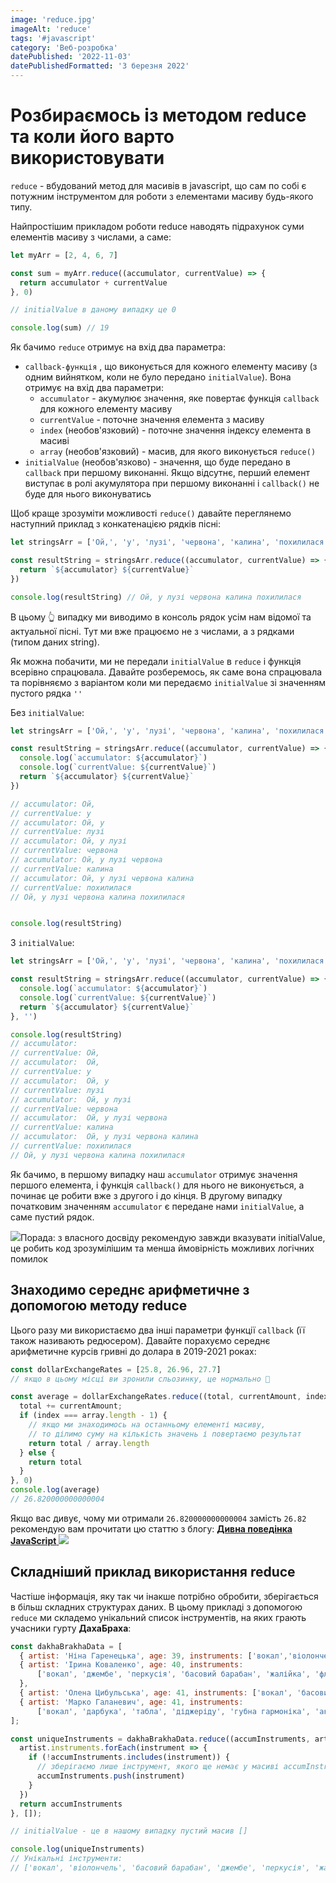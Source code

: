 ```yaml
---
image: 'reduce.jpg'
imageAlt: 'reduce'
tags: '#javascript'
category: 'Веб-розробка'
datePublished: '2022-11-03'
datePublishedFormatted: '3 березня 2022'
---
```


# Розбираємось із методом reduce та коли його варто використовувати
`reduce` - вбудований метод для масивів в javascript, що сам по собі є потужним інструментом для роботи з елементами масиву будь-якого типу.


Найпростішим прикладом роботи reduce наводять підрахунок суми елементів масиву з числами, а саме:
```js
let myArr = [2, 4, 6, 7]

const sum = myArr.reduce((accumulator, currentValue) => {
  return accumulator + currentValue
}, 0)

// initialValue в даному випадку це 0

console.log(sum) // 19
```

Як бачимо `reduce` отримує на вхід два параметра:

- `callback-функція` , що виконується для кожного елементу масиву (з одним вийнятком, коли не було передано `initialValue`).
  Вона отримує на вхід два параметри:
  - `accumulator` - акумулює значення, яке повертає функція `callback` для кожного елементу масиву
  - `currentValue` - поточне значення елемента з масиву
  - `index` (необов'язковий) - поточне значення індексу елемента в масиві
  - `array` (необов'язковий) - масив, для якого виконується `reduce()`
- `initialValue` (необов'язково) - значення, що буде передано в `callback` при першому виконанні. Якщо відсутнє, перший елемент виступає в ролі акумулятора при першому виконанні і
  `callback()` не буде для нього виконуватись

Щоб краще зрозуміти можливості `reduce()` давайте переглянемо наступний приклад з конкатенацією рядків пісні:
```js
let stringsArr = ['Ой,', 'у', 'лузі', 'червона', 'калина', 'похилилася']

const resultString = stringsArr.reduce((accumulator, currentValue) => {
  return `${accumulator} ${currentValue}`
})

console.log(resultString) // Ой, у лузі червона калина похилилася
```

В цьому 👆 випадку ми виводимо в консоль рядок усім нам відомої та актуальної пісні. Тут ми вже працюємо не з числами, а з рядками (типом даних string).


Як можна побачити, ми не передали `initialValue` в `reduce` і функція всерівно спрацювала. Давайте розберемось, як саме вона спрацювала та порівняємо з
варіантом коли ми передаємо `initialValue` зі значенням пустого рядка `''`

Без `initialValue`:

```js
let stringsArr = ['Ой,', 'у', 'лузі', 'червона', 'калина', 'похилилася']

const resultString = stringsArr.reduce((accumulator, currentValue) => {
  console.log(`accumulator: ${accumulator}`)
  console.log(`currentValue: ${currentValue}`)
  return `${accumulator} ${currentValue}`
})

// accumulator: Ой,
// currentValue: у
// accumulator: Ой, у
// currentValue: лузі
// accumulator: Ой, у лузі
// currentValue: червона
// accumulator: Ой, у лузі червона
// currentValue: калина
// accumulator: Ой, у лузі червона калина
// currentValue: похилилася
// Ой, у лузі червона калина похилилася


console.log(resultString)
```

З `initialValue`:
```js
let stringsArr = ['Ой,', 'у', 'лузі', 'червона', 'калина', 'похилилася']

const resultString = stringsArr.reduce((accumulator, currentValue) => {
  console.log(`accumulator: ${accumulator}`)
  console.log(`currentValue: ${currentValue}`)
  return `${accumulator} ${currentValue}`
}, '')

console.log(resultString)
// accumulator:
// currentValue: Ой,
// accumulator:  Ой,
// currentValue: у
// accumulator:  Ой, у
// currentValue: лузі
// accumulator:  Ой, у лузі
// currentValue: червона
// accumulator:  Ой, у лузі червона
// currentValue: калина
// accumulator:  Ой, у лузі червона калина
// currentValue: похилилася
// Ой, у лузі червона калина похилилася

```

Як бачимо, в першому випадку наш `accumulator` отримує значення першого елемента, і функція `callback()` для нього не виконується, а починає
це робити вже з другого і до кінця. В другому випадку початковим значенням `accumulator` є передане нами `initialValue`, а саме пустий рядок.

<span class="inline-flex mb-6 font-medium">
<img class="w-6 h-6 mr-2" src="/_nuxt/assets/icons/info.svg"/>Порада: з власного досвіду рекомендую завжди вказувати initialValue, це робить код зрозумілішим та менша ймовірність можливих логічних помилок
</span>

## Знаходимо середнє арифметичне з допомогою методу reduce

Цього разу ми використаємо два інші параметри функції `callback` (її також називають редюсером). Давайте порахуємо середнє арифметичне курсів гривні до долара в 2019-2021 роках:
```js
const dollarExchangeRates = [25.8, 26.96, 27.7] 
// якщо в цьому місці ви зронили сльозинку, це нормально 🥲

const average = dollarExchangeRates.reduce((total, currentAmount, index, array) => {
  total += currentAmount;
  if (index === array.length - 1) {
    // якщо ми знаходимось на останньому елементі масиву,
    // то ділимо суму на кількість значень і повертаємо результат
    return total / array.length
  } else {
    return total
  }
}, 0)
console.log(average)
// 26.820000000000004
```

Якщо вас дивує, чому ми отримали `26.820000000000004` замість `26.82` рекомендую вам прочитати цю статтю з блогу:
<a target="_blank" class="inline-flex" href="#">
<strong>Дивна поведінка JavaScript</strong>
<img class="w-6 h-6" style="color: red" src="/_nuxt/assets/icons/external-link.svg"/>
</a>

## Складніший приклад використання reduce
Частіше інформація, яку так чи інакше потрібно обробити, зберігається в більш складних структурах даних. В цьому прикладі з допомогою `reduce` ми складемо унікальний список
інструментів, на яких грають учасники гурту **ДахаБраха**:
```js
const dakhaBrakhaData = [
  { artist: 'Ніна Гаренецька', age: 39, instruments: ['вокал','віолончель', 'басовий барабан'] },
  { artist: 'Ірина Коваленко', age: 40, instruments:
      ['вокал', 'джембе', 'перкусія', 'басовий барабан', 'жалійка', 'флейта', 'бугай', 'акордеон', 'фортепіано', 'укулеле']
  },
  { artist: 'Олена Цибульська', age: 41, instruments: ['вокал', 'басовий барабан', 'перкусія'] },
  { artist: 'Марко Галаневич', age: 41, instruments: 
      ['вокал', 'дарбука', 'табла', 'діджеріду', 'губна гармоніка', 'акордеон', 'кахон'] },
];

const uniqueInstruments = dakhaBrakhaData.reduce((accumInstruments, artist) => {
  artist.instruments.forEach(instrument => {
    if (!accumInstruments.includes(instrument)) {
      // зберігаємо лише інструмент, якого ще немає у масиві accumInstruments
      accumInstruments.push(instrument)
    }
  })
  return accumInstruments
}, []);

// initialValue - це в нашому випадку пустий масив []

console.log(uniqueInstruments)
// Унікальні інструменти:
// ['вокал', 'віолончель', 'басовий барабан', 'джембе', 'перкусія', 'жалійка', 'флейта', 'бугай', 'акордеон', 'фортепіано', 'укулеле', 'дарбука', 'табла', 'діджеріду', 'губна гармоніка', 'кахон']
```

